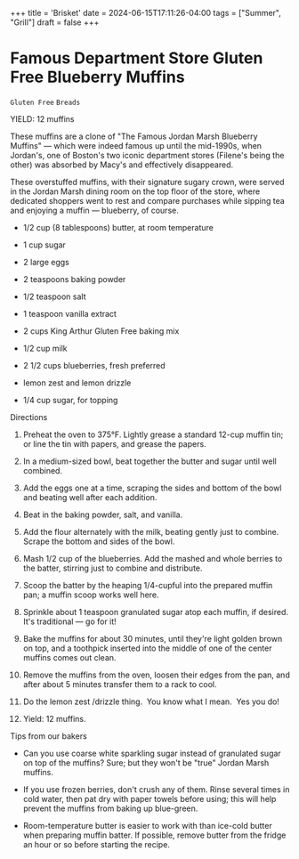 +++
title = 'Brisket'
date = 2024-06-15T17:11:26-04:00
tags = ["Summer", "Grill"]
draft = false
+++
# Famous Department Store Gluten Free Blueberry Muffins

`Gluten Free` `Breads`

YIELD: 12 muffins

These muffins are a clone of "The Famous Jordan Marsh Blueberry Muffins" — which were indeed famous up until the mid-1990s, when Jordan's, one of Boston's two iconic department stores (Filene's being the other) was absorbed by Macy's and effectively disappeared.

These overstuffed muffins, with their signature sugary crown, were served in the Jordan Marsh dining room on the top floor of the store, where dedicated shoppers went to rest and compare purchases while sipping tea and enjoying a muffin — blueberry, of course.

* 1/2 cup (8 tablespoons) butter, at room temperature

* 1 cup sugar

* 2 large eggs

* 2 teaspoons baking powder

* 1/2 teaspoon salt

* 1 teaspoon vanilla extract

* 2 cups King Arthur Gluten Free baking mix

* 1/2 cup milk

* 2 1/2 cups blueberries, fresh preferred

* lemon zest and lemon drizzle

* 1/4 cup sugar, for topping

Directions

1. Preheat the oven to 375°F. Lightly grease a standard 12-cup muffin tin; or line the tin with papers, and grease the papers.

2. In a medium-sized bowl, beat together the butter and sugar until well combined.

3. Add the eggs one at a time, scraping the sides and bottom of the bowl and beating well after each addition.

4. Beat in the baking powder, salt, and vanilla.

5. Add the flour alternately with the milk, beating gently just to combine. Scrape the bottom and sides of the bowl.

6. Mash 1/2 cup of the blueberries. Add the mashed and whole berries to the batter, stirring just to combine and distribute.

7. Scoop the batter by the heaping 1/4-cupful into the prepared muffin pan; a muffin scoop works well here.

8. Sprinkle about 1 teaspoon granulated sugar atop each muffin, if desired. It's traditional — go for it!

9. Bake the muffins for about 30 minutes, until they're light golden brown on top, and a toothpick inserted into the middle of one of the center muffins comes out clean.

10. Remove the muffins from the oven, loosen their edges from the pan, and after about 5 minutes transfer them to a rack to cool.

11. Do the lemon zest /drizzle thing.  You know what I mean.  Yes you do!

12. Yield: 12 muffins.

Tips from our bakers

* Can you use coarse white sparkling sugar instead of granulated sugar on top of the muffins? Sure; but they won't be "true" Jordan Marsh muffins.

* If you use frozen berries, don't crush any of them. Rinse several times in cold water, then pat dry with paper towels before using; this will help prevent the muffins from baking up blue-green.

* Room-temperature butter is easier to work with than ice-cold butter when preparing muffin batter. If possible, remove butter from the fridge an hour or so before starting the recipe.
